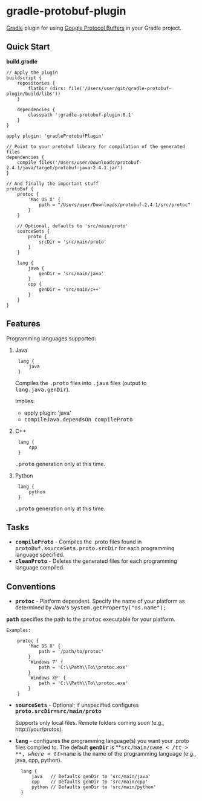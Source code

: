 gradle-protobuf-plugin
======================

[Gradle](http://gradle.org) plugin for using [Google Protocol Buffers](https://developers.google.com/protocol-buffers/) in your Gradle project.

Quick Start
-----
**build.gradle**

    // Apply the plugin
    buildscript {
        repositories {
            flatDir (dirs: file('/Users/user/git/gradle-protobuf-plugin/build/libs'))
        }
        
        dependencies {
            classpath ':gradle-protobuf-plugin:0.1'
        }
    }
    
    apply plugin: 'gradleProtobufPlugin'
    
    // Point to your protobuf library for compilation of the generated files
    dependencies {
        compile files('/Users/user/Downloads/protobuf-2.4.1/java/target/protobuf-java-2.4.1.jar')    
    }
    
    // And finally the important stuff
    protoBuf {
        protoc {
            'Mac OS X' {
                path = "/Users/user/Downloads/protobuf-2.4.1/src/protoc"
            }
        }
        
        // Optional, defaults to 'src/main/proto'
        sourceSets {
            proto {
                srcDir = 'src/main/proto'
            }
        }
    
        lang {
            java {
                genDir = 'src/main/java'
            }
            cpp {
                genDir = 'src/main/c++'
            }
        }
    }
    

Features
-----
Programming languages supported:

1. Java

        lang {
            java
        }
    
    Compiles the <tt>.proto</tt> files into <tt>.java</tt> files (output to <tt>lang.java.genDir</tt>).
    
    Implies:
    
    * apply plugin: 'java'
    * <tt>compileJava.dependsOn compileProto</tt>
    
2. C++

        lang {
            cpp
        }

    <tt>.proto</tt> generation only at this time.
    
3. Python

        lang {
            python
        }

    <tt>.proto</tt> generation only at this time.
    
Tasks
-----

* **<tt>compileProto</tt>** - Compiles the .proto files found in <tt>protoBuf.sourceSets.proto.srcDir</tt> for each programming language specified.
* **<tt>cleanProto</tt>** - Deletes the generated files for each programming language compiled.

Conventions
-----
* **<tt>protoc</tt>** - Platform dependent.  Specify the name of your platform as determined by
 Java's <tt>System.getProperty("os.name");</tt>
 
 **<tt>path</tt>** specifies the path to the <tt>protoc</tt> executable for your platform.
    
    Examples:
    
        protoc {
            'Mac OS X' {
                path = '/path/to/protoc'
            }
            'Windows 7' {
                path = 'C:\\Path\\To\\protoc.exe'
            }
            `Windows XP' {
                path = 'C:\\Path\\To\\protoc.exe'
            }
        }
        
* **<tt>sourceSets</tt>** - Optional; if unspecified configures **<tt>proto.srcDir=src/main/proto</tt>**
  
  Supports only local files.  Remote folders coming soon (e.g., http://your/protos).
* **<tt>lang</tt>** - configures the programming language(s) you want your .proto files compiled to.
 The default **<tt>genDir</tt>** is **<tt>src/main/$name</tt>**, where <tt>$name</tt> is the name of the programming language
 (e.g., java, cpp, python).
 
        lang {
            java   // Defaults genDir to 'src/main/java'
            cpp    // Defaults genDir to 'src/main/cpp'
            python // Defaults genDir to 'src/main/python'
        }

